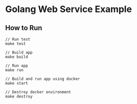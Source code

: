 # Golang Web Service Example

## How to Run

```
// Run test
make test

// Build app
make build

// Run app
make run

// Build and run app using docker
make start

// Destroy docker environment
make destroy
```